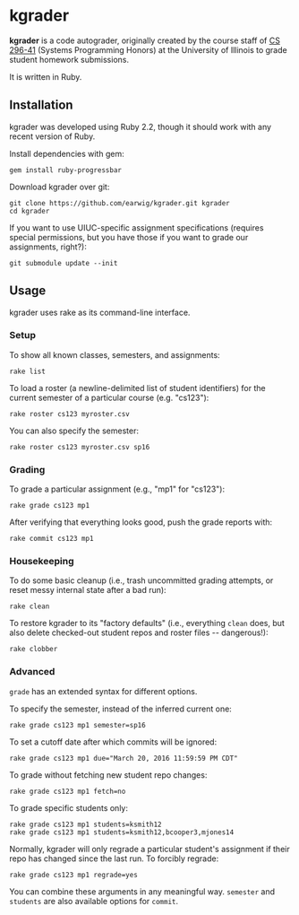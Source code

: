 kgrader
=======

__kgrader__ is a code autograder, originally created by the course staff of
[CS 296-41](https://cs.illinois.edu/courses/profile/CS296) (Systems Programming
Honors) at the University of Illinois to grade student homework submissions.

It is written in Ruby.

Installation
------------

kgrader was developed using Ruby 2.2, though it should work with any recent
version of Ruby.

Install dependencies with gem:

    gem install ruby-progressbar

Download kgrader over git:

    git clone https://github.com/earwig/kgrader.git kgrader
    cd kgrader

If you want to use UIUC-specific assignment specifications (requires special
permissions, but you have those if you want to grade our assignments, right?):

    git submodule update --init

Usage
-----

kgrader uses rake as its command-line interface.

### Setup

To show all known classes, semesters, and assignments:

    rake list

To load a roster (a newline-delimited list of student identifiers) for the
current semester of a particular course (e.g. "cs123"):

    rake roster cs123 myroster.csv

You can also specify the semester:

    rake roster cs123 myroster.csv sp16

### Grading

To grade a particular assignment (e.g., "mp1" for "cs123"):

    rake grade cs123 mp1

After verifying that everything looks good, push the grade reports with:

    rake commit cs123 mp1

### Housekeeping

To do some basic cleanup (i.e., trash uncommitted grading attempts, or reset
messy internal state after a bad run):

    rake clean

To restore kgrader to its "factory defaults" (i.e., everything `clean` does,
but also delete checked-out student repos and roster files -- dangerous!):

    rake clobber

### Advanced

`grade` has an extended syntax for different options.

To specify the semester, instead of the inferred current one:

    rake grade cs123 mp1 semester=sp16

To set a cutoff date after which commits will be ignored:

    rake grade cs123 mp1 due="March 20, 2016 11:59:59 PM CDT"

To grade without fetching new student repo changes:

    rake grade cs123 mp1 fetch=no

To grade specific students only:

    rake grade cs123 mp1 students=ksmith12
    rake grade cs123 mp1 students=ksmith12,bcooper3,mjones14

Normally, kgrader will only regrade a particular student's assignment if their
repo has changed since the last run. To forcibly regrade:

    rake grade cs123 mp1 regrade=yes

You can combine these arguments in any meaningful way. `semester` and
`students` are also available options for `commit`.
